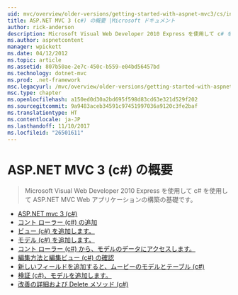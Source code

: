 ```yaml
---
uid: mvc/overview/older-versions/getting-started-with-aspnet-mvc3/cs/index
title: ASP.NET MVC 3 (c#) の概要 |Microsoft ドキュメント
author: rick-anderson
description: Microsoft Visual Web Developer 2010 Express を使用して c# を使用して ASP.NET MVC Web アプリケーションの構築の基礎です。
ms.author: aspnetcontent
manager: wpickett
ms.date: 04/12/2012
ms.topic: article
ms.assetid: 807b50ae-2e7c-450c-b559-e04bd56457bd
ms.technology: dotnet-mvc
ms.prod: .net-framework
msc.legacyurl: /mvc/overview/older-versions/getting-started-with-aspnet-mvc3/cs
msc.type: chapter
ms.openlocfilehash: a150ed0d30a2bd695f598d83cd63e321d529f202
ms.sourcegitcommit: 9a9483aceb34591c97451997036a9120c3fe2baf
ms.translationtype: HT
ms.contentlocale: ja-JP
ms.lasthandoff: 11/10/2017
ms.locfileid: "26501611"
---
```

<a name="getting-started-with-aspnet-mvc-3-c"></a>ASP.NET MVC 3 (c#) の概要
====================
> Microsoft Visual Web Developer 2010 Express を使用して c# を使用して ASP.NET MVC Web アプリケーションの構築の基礎です。


- [ASP.NET mvc 3 (c#)](intro-to-aspnet-mvc-3.md)
- [コント ローラー (c#) の追加](adding-a-controller.md)
- [ビュー (c#) を追加します。](adding-a-view.md)
- [モデル (c#) を追加します。](adding-a-model.md)
- [コント ローラー (c#) から、モデルのデータにアクセスします。](accessing-your-models-data-from-a-controller.md)
- [編集方法と編集ビュー (c#) の確認](examining-the-edit-methods-and-edit-view.md)
- [新しいフィールドを追加すると、ムービーのモデルとテーブル (c#)](adding-a-new-field.md)
- [検証 (c#)、モデルを追加します。](adding-validation-to-the-model.md)
- [改善の詳細および Delete メソッド (c#)](improving-the-details-and-delete-methods.md)
